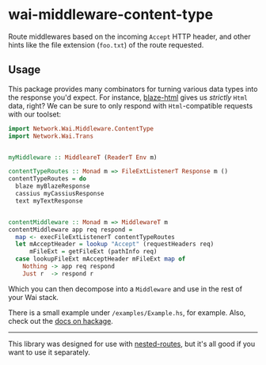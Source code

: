 wai-middleware-content-type
===========================

Route middlewares based on the incoming `Accept` HTTP header,
and other hints like the file extension (`foo.txt`) of the route
requested.

## Usage

This package provides many combinators for turning various data
types into the response you'd expect. For instance,
[blaze-html](https://hackage.haskell.org/package/blaze-html) gives
us _strictly_ `Html` data, right? We can be sure to only respond
with `Html`-compatible requests with our toolset:

```haskell
import Network.Wai.Middleware.ContentType
import Network.Wai.Trans


myMiddleware :: MiddleareT (ReaderT Env m)

contentTypeRoutes :: Monad m => FileExtListenerT Response m ()
contentTypeRoutes = do
  blaze myBlazeResponse
  cassius myCassiusResponse
  text myTextResponse


contentMiddleware :: Monad m => MiddlewareT m
contentMiddleware app req respond =
  map <- execFileExtListenerT contentTypeRoutes
  let mAcceptHeader = lookup "Accept" (requestHeaders req)
      mFileExt = getFileExt (pathInfo req)
  case lookupFileExt mAcceptHeader mFileExt map of
    Nothing -> app req respond
    Just r  -> respond r
```

Which you can then decompose into a `Middleware` and use in the rest of your Wai stack.

There is a small example under `/examples/Example.hs`, for example. Also, check
out the [docs on hackage](https://hackage.haskell.org/package/wai-middleware-content-type).

---

This library was designed for use with [nested-routes](https://hackage.haskell.org/package/nested-routes),
but it's all good if you want to use it separately.
